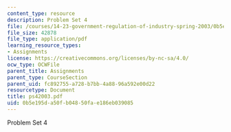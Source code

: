 ```yaml
---
content_type: resource
description: Problem Set 4
file: /courses/14-23-government-regulation-of-industry-spring-2003/0b5e195da50fb04850fae186eb039085_ps42003.pdf
file_size: 42878
file_type: application/pdf
learning_resource_types:
- Assignments
license: https://creativecommons.org/licenses/by-nc-sa/4.0/
ocw_type: OCWFile
parent_title: Assignments
parent_type: CourseSection
parent_uid: fc892755-a728-b7bb-4a88-96a592e00d22
resourcetype: Document
title: ps42003.pdf
uid: 0b5e195d-a50f-b048-50fa-e186eb039085
---
```

Problem Set 4